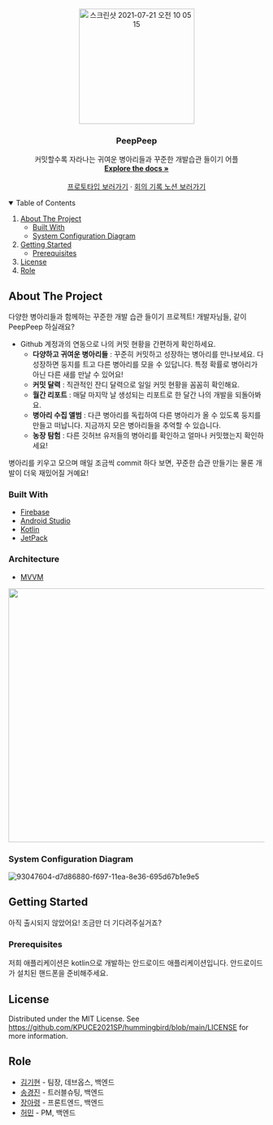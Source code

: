 

<!-- PROJECT LOGO -->
<br />
<p align="center">
  <a href="https://ovenapp.io/view/7yFxMZwFyZ10NiwMUPbTV39nFHsFDtfz/clQkh">
    <img width="227" alt="스크린샷 2021-07-21 오전 10 05 15" src="https://user-images.githubusercontent.com/54930877/126414507-7129adca-947a-4707-86a0-dcb15871194f.png">
  </a>

  <h3 align="center">PeepPeep</h3>

  <p align="center">
    커밋할수록 자라나는 귀여운 병아리들과 꾸준한 개발습관 들이기 어플
    <br />
    <a href="https://github.com/KPUCE2021SP/hummingbird"><strong>Explore the docs »</strong></a>
    <br />
    <br />
    <a href="https://ovenapp.io/view/7yFxMZwFyZ10NiwMUPbTV39nFHsFDtfz#1CXFY">프로토타입 보러가기</a>
    ·
    <a href="https://www.notion.so/12341cb0f7cb4c7fa11d6e3141e6ce81?v=62cc868baadf48c3b2bd810741db7109">회의 기록 노션 보러가기</a>
  </p>
</p>



<!-- TABLE OF CONTENTS -->
<details open="open">
  <summary>Table of Contents</summary>
  <ol>
    <li>
      <a href="#about-the-project">About The Project</a>
      <ul>
        <li><a href="#built-with">Built With</a></li>
        <li><a href="#system-configuration-diagram">System Configuration Diagram</a></li>
      </ul>
    </li>
    <li>
      <a href="#getting-started">Getting Started</a>
      <ul>
        <li><a href="#prerequisites">Prerequisites</a></li>
      </ul>
    </li>
    <li><a href="#license">License</a></li>
    <li><a href="#role">Role</a></li>
  </ol>
</details>

<!-- ABOUT THE PROJECT -->
## About The Project
다양한 병아리들과 함께하는 꾸준한 개발 습관 들이기 프로젝트!
개발자님들, 같이 PeepPeep 하실래요?

- Github 계정과의 연동으로 나의 커밋 현황을 간편하게 확인하세요.
    - **다양하고 귀여운 병아리들** : 꾸준히 커밋하고 성장하는 병아리를 만나보세요. 다 성장하면 둥지를 트고 다른 병아리를 모을 수 있답니다. 특정 확률로 병아리가 아닌 다른 새를 만날 수 있어요!
    - **커밋 달력** : 직관적인 잔디 달력으로 일일 커밋 현황을 꼼꼼히 확인해요.
    - **월간 리포트** : 매달 마지막 날 생성되는 리포트로 한 달간 나의 개발을 되돌아봐요.
    - **병아리 수집 앨범** : 다큰 병아리를 독립하여 다른 병아리가 올 수 있도록 둥지를 만들고 떠납니다. 지금까지 모은 병아리들을 추억할 수 있습니다.
    - **농장 탐험** : 다른 깃허브 유저들의 병아리를 확인하고 얼마나 커밋했는지 확인하세요!

병아리를 키우고 모으며 매일 조금씩 commit 하다 보면, 꾸준한 습관 만들기는 물론 개발이 더욱 재밌어질 거예요!

### Built With

* [Firebase](https://firebase.google.com/)
* [Android Studio](https://developer.android.com/studio)
* [Kotlin](https://developer.android.com/kotlin)
* [JetPack](https://developer.android.com/jetpack?hl=ko)

### Architecture

* [MVVM](https://developer.android.com/jetpack/guide?hl=ko)

<img src="https://user-images.githubusercontent.com/54930877/126727419-a0559519-e34b-42f6-a800-0917cbb5d19f.jpg" width=600 height=500></img>


<!-- 시스템 구성도 -->
### System Configuration Diagram
![93047604-d7d86880-f697-11ea-8e36-695d67b1e9e5](https://user-images.githubusercontent.com/54930877/126727611-32a60de1-e299-471c-abdc-2498aca8987b.png)

<!-- GETTING STARTED -->
## Getting Started

아직 출시되지 않았어요! 조금만 더 기다려주실거죠?

### Prerequisites

저희 애플리케이션은 kotlin으로 개발하는 안드로이드 애플리케이션입니다. 안드로이드가 설치된 핸드폰을 준비해주세요.

<!-- LICENSE -->
## License

Distributed under the MIT License. See https://github.com/KPUCE2021SP/hummingbird/blob/main/LICENSE for more information.


<!-- Role -->
## Role

* [김기현](https://github.com/kim1387) - 팀장, 데브옵스, 백엔드
* [송경진](https://github.com/kjsong99) - 트러블슈팅, 백엔드
* [장아령](https://github.com/aristo0922) - 프론트엔드, 백엔드
* [허민](https://github.com/hhhminme) - PM, 백엔드
